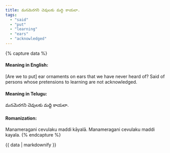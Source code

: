 ```yaml
---
title: మనమెరగని చెవులకు మద్ది కాయలా.
tags:
  - "said"
  - "put"
  - "learning"
  - "ears"
  - "acknowledged"
---
```


{% capture data %}
#### Meaning in English:
[Are we to put] ear ornaments on ears that we have never heard of?
Said of persons whose pretensions to learning are not acknowledged.

#### Meaning in Telugu:
మనమెరగని చెవులకు మద్ది కాయలా.

#### Romanization:
Manameragani cevulaku maddi kāyalā.
Manameragani cevulaku maddi kayala.
{% endcapture %}

{{ data | markdownify }}

